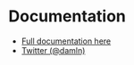 Documentation
===

- [Full documentation here](http://tbc.dln.name/)
- [Twitter (@damln)](http://twitter.com/damln)